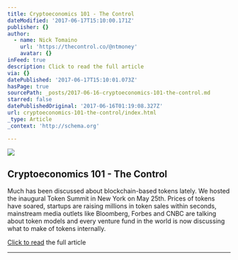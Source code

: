 ```yaml
---
title: Cryptoeconomics 101 - The Control
dateModified: '2017-06-17T15:10:00.171Z'
publisher: {}
author:
  - name: Nick Tomaino
    url: 'https://thecontrol.co/@ntmoney'
    avatar: {}
inFeed: true
description: Click to read the full article
via: {}
datePublished: '2017-06-17T15:10:01.073Z'
hasPage: true
sourcePath: _posts/2017-06-16-cryptoeconomics-101-the-control.md
starred: false
datePublishedOriginal: '2017-06-16T01:19:08.327Z'
url: cryptoeconomics-101-the-control/index.html
_type: Article
_context: 'http://schema.org'

---
```

<article style=""><img src="https://imgflo.herokuapp.com/graph/2b2431f8e7ba7b0/09d5cf909dc58e2602ebe88fb4d083c1/croprotate.png?cropheight=611&amp;cropwidth=398&amp;degrees=0&amp;input=https%3A%2F%2Fcdn-images-1.medium.com%2Fmax%2F1200%2F1*EvtW6huoQSgehQCy0KT4_g.png&amp;x=2&amp;y=0" /><h1>Cryptoeconomics 101 - The Control</h1><p>Much has been discussed about blockchain-based tokens lately. We hosted the inaugural Token Summit in New York on May 25th. Prices of tokens have soared, startups are raising millions in token sales within seconds, mainstream media outlets like Bloomberg, Forbes and CNBC are talking about token models and every venture fund in the world is now discussing what to make of tokens internally.</p></article>

[Click to read][0] the full article

---



[0]: https://thecontrol.co/cryptoeconomics-101-e5c883e9a8ff "Click to read the full article... "